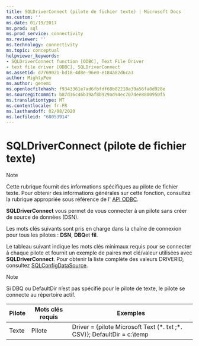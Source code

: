 ```yaml
---
title: SQLDriverConnect (pilote de fichier texte) | Microsoft Docs
ms.custom: ''
ms.date: 01/19/2017
ms.prod: sql
ms.prod_service: connectivity
ms.reviewer: ''
ms.technology: connectivity
ms.topic: conceptual
helpviewer_keywords:
- SQLDriverConnect function [ODBC], Text File Driver
- text file driver [ODBC], SQLDriverConnect
ms.assetid: d7769021-bd18-4d8e-96e0-e184a82d6ca3
author: MightyPen
ms.author: genemi
ms.openlocfilehash: f9343361e7ad6fbfdf68b82218a39a56fa8d928e
ms.sourcegitcommit: b87d36c46b39af8b929ad94ec707dee8800950f5
ms.translationtype: MT
ms.contentlocale: fr-FR
ms.lasthandoff: 02/08/2020
ms.locfileid: "68053914"
---
```

# <a name="sqldriverconnect-text-file-driver"></a>SQLDriverConnect (pilote de fichier texte)
> [!NOTE]  
>  Cette rubrique fournit des informations spécifiques au pilote de fichier texte. Pour obtenir des informations générales sur cette fonction, consultez la rubrique appropriée sous référence de l' [API ODBC](../../odbc/reference/syntax/odbc-api-reference.md).  
  
 **SQLDriverConnect** vous permet de vous connecter à un pilote sans créer de source de données (DSN).  
  
 Les mots clés suivants sont pris en charge dans la chaîne de connexion pour tous les pilotes : **DSN**, **DBQ**et **fil**.  
  
 Le tableau suivant indique les mots clés minimaux requis pour se connecter à chaque pilote et fournit un exemple de paires mot clé/valeur utilisées avec **SQLDriverConnect**. Pour obtenir la liste complète des valeurs DRIVERID, consultez [SQLConfigDataSource](../../odbc/microsoft/sqlconfigdatasource-text-file-driver.md).  
  
> [!NOTE]  
>  Si DBQ ou DefaultDir n’est pas spécifié pour le pilote de texte, le pilote se connecte au répertoire actif.  
  
|Pilote|Mots clés requis|Exemples|  
|------------|-----------------------|--------------|  
|Texte|Pilote|Driver = {pilote Microsoft Text (*. txt ;\*. CSV)}; DefaultDir = c:\temp|
